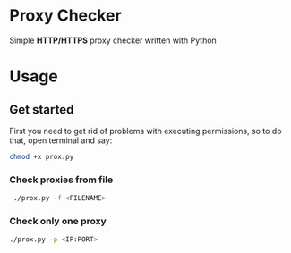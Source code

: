 # Proxy Checker

Simple **HTTP/HTTPS** proxy checker written with Python

# Usage

## Get started

First you need to get rid of problems with executing permissions, so to do that, open terminal and say:

```bash
chmod +x prox.py
```

### Check proxies from file

```bash
 ./prox.py -f <FILENAME>
```

### Check only one proxy

```bash
./prox.py -p <IP:PORT>
```
